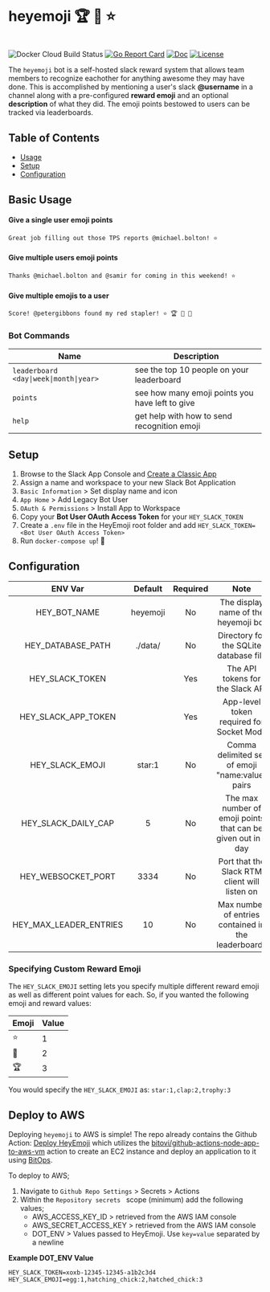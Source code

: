 # heyemoji 🏆 👏 ⭐
# 

![Docker Cloud Build Status](https://img.shields.io/docker/cloud/build/mmcdole/heyemoji) [![Go Report Card](https://goreportcard.com/badge/github.com/mmcdole/heyemoji)](https://goreportcard.com/report/github.com/mmcdole/heyemoji) [![Doc](https://godoc.org/github.com/mmcdole/heyemoji?status.svg)](http://godoc.org/github.com/mmcdole/heyemoji) [![License](http://img.shields.io/:license-mit-blue.svg)](http://doge.mit-license.org)

The `heyemoji` bot is a self-hosted slack reward system that allows team members to recognize eachother for anything awesome they may have done.  This is accomplished by mentioning a user's slack **@username** in a channel along with a pre-configured **reward emoji** and an optional **description** of what they did.  The emoji points bestowed to users can be tracked via leaderboards.

## Table of Contents

- [Usage](#basic-usage)
- [Setup](#setup)
- [Configuration](#configuration)

## Basic Usage

#### Give a single user emoji points 

`Great job filling out those TPS reports @michael.bolton! ⭐` 

#### Give multiple users emoji points

`Thanks @michael.bolton and @samir for coming in this weekend! ⭐`

#### Give multiple emojis to a user

`Score! @petergibbons found my red stapler! ⭐ 🏆 👏 👏 `

### Bot Commands

| Name                   | Description                                                |
|------------------------------------------|------------------------------------------------------------|
| `leaderboard <day\|week\|month\|year>`   | see the top 10 people on your leaderboard                  |
| `points`                                 | see how many emoji points you have left to give            |
| `help`                                   | get help with how to send recognition emoji                |

## Setup

1. Browse to the Slack App Console and [Create a Classic App](https://api.slack.com/apps?new_classic_app=1)
1. Assign a name and workspace to your new Slack Bot Application
1. `Basic Information` > Set display name and icon
1. `App Home` > Add Legacy Bot User
1. `OAuth & Permissions` > Install App to Workspace
1. Copy your **Bot User OAuth Access Token** for your `HEY_SLACK_TOKEN`
1. Create a `.env` file in the HeyEmoji root folder and add `HEY_SLACK_TOKEN=<Bot User OAuth Access Token>`
1. Run `docker-compose up`! 🎉

## Configuration

| ENV Var | Default  | Required | Note |
|:---:|:---:|:---:|:---:|
| HEY_BOT_NAME  | heyemoji | No | The display name of the heyemoji bot |
| HEY_DATABASE_PATH | ./data/ | No | Directory for the SQLite database file |
| HEY_SLACK_TOKEN | | Yes | The API tokens for the Slack API |
| HEY_SLACK_APP_TOKEN | | Yes | App-level token required for Socket Mode |
| HEY_SLACK_EMOJI | star:1 | No | Comma delimited set of emoji "name:value" pairs |
| HEY_SLACK_DAILY_CAP | 5 | No | The max number of emoji points that can be given out in a day |
| HEY_WEBSOCKET_PORT | 3334 | No | Port that the Slack RTM client will listen on |
| HEY_MAX_LEADER_ENTRIES  | 10 | No |  Max number of entries contained in the leaderboards |


### Specifying Custom Reward Emoji

The `HEY_SLACK_EMOJI` setting lets you specify multiple different reward emoji as well as different point values for each. So, if you wanted the following emoji and reward values:

| Emoji         | Value  |
|---------------|--------|
| ⭐             | 1      |
| 👏             | 2      |
| 🏆             | 3      |

You would specify the `HEY_SLACK_EMOJI` as: `star:1,clap:2,trophy:3`

## Deploy to AWS
Deploying `heyemoji` to AWS is simple! The repo already contains the Github Action: [Deploy HeyEmoji](.github/workflows/deploy.yaml) which utilizes the [bitovi/github-actions-node-app-to-aws-vm](https://github.com/bitovi/github-actions-node-app-to-aws-vm) action to create an EC2 instance and deploy an application to it using [BitOps](https://github.com/bitovi/bitops).

To deploy to AWS;
1. Navigate to `Github Repo Settings` > Secrets > Actions
2. Within the `Repository secrets ` scope (minimum) add the following values;
    - AWS_ACCESS_KEY_ID > retrieved from the AWS IAM console 
    - AWS_SECRET_ACCESS_KEY > retrieved from the AWS IAM console 
    - DOT_ENV > Values passed to HeyEmoji. Use `key=value` separated by a newline


**Example DOT_ENV Value**
```
HEY_SLACK_TOKEN=xoxb-12345-12345-a1b2c3d4
HEY_SLACK_EMOJI=egg:1,hatching_chick:2,hatched_chick:3
```